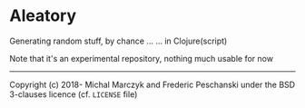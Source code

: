 Aleatory
========

Generating random stuff, by chance ...
... in Clojure(script)


Note that it's an experimental repository, nothing much usable for now

----

Copyright (c) 2018- Michal Marczyk and Frederic Peschanski
                    under the BSD 3-clauses licence (cf. `LICENSE` file)
